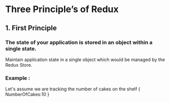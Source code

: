 # Three Principle’s of Redux

## 1. First Principle
### The state of your application is stored in an object within a single state.
Maintain application state in a single object which would be managed by the Redux Store.

### Example :
Let's assume we are tracking the number of cakes on the shelf
 {
	   NumberOfCakes:10
 }
